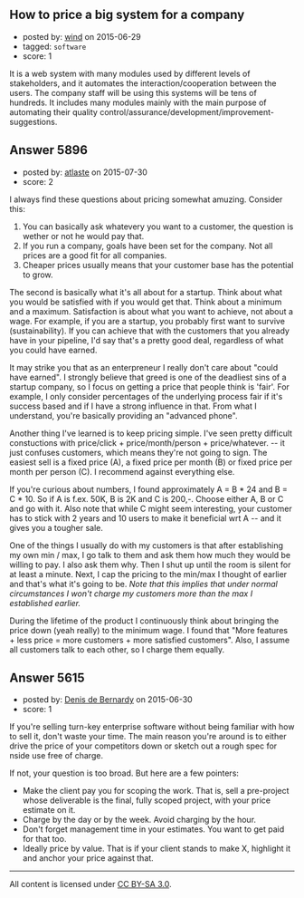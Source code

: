 ## How to price a big system for a company

- posted by: [wind](https://stackexchange.com/users/6547686/wind) on 2015-06-29
- tagged: `software`
- score: 1

It is a web system with many modules used by different levels of stakeholders, and it automates the interaction/cooperation between the users. The company staff will be using this systems will be tens of hundreds. It includes many modules mainly with the main purpose of automating their quality control/assurance/development/improvement-suggestions.


## Answer 5896

- posted by: [atlaste](https://stackexchange.com/users/1021317/atlaste) on 2015-07-30
- score: 2

I always find these questions about pricing somewhat amuzing. Consider this: 

1. You can basically ask whatevery you want to a customer, the question is wether or not he would pay that.
2. If you run a company, goals have been set for the company. Not all prices are a good fit for all companies.
3. Cheaper prices usually means that your customer base has the potential to grow.

The second is basically what it's all about for a startup. Think about what you would be satisfied with if you would get that. Think about a minimum and a maximum. Satisfaction is about what you want to achieve, not about a wage. For example, if you are a startup, you probably first want to survive (sustainability). If you can achieve that with the customers that you already have in your pipeline, I'd say that's a pretty good deal, regardless of what you could have earned.

It may strike you that as an enterpreneur I really don't care about "could have earned". I strongly believe that greed is one of the deadliest sins of a startup company, so I focus on getting a price that people think is 'fair'. For example, I only consider percentages of the underlying process fair if it's success based and if I have a strong influence in that. From what I understand, you're basically providing an "advanced phone".

Another thing I've learned is to keep pricing simple. I've seen pretty difficult constuctions with price/click + price/month/person + price/whatever. -- it just confuses customers, which means they're not going to sign. The easiest sell is a fixed price (A), a fixed price per month (B) or fixed price per month per person (C). I recommend against everything else.

If you're curious about numbers, I found approximately A = B * 24 and B = C * 10. So if A is f.ex. 50K, B is 2K and C is 200,-. Choose either A, B or C and go with it. Also note that while C might seem interesting, your customer has to stick with 2 years and 10 users to make it beneficial wrt A -- and it gives you a tougher sale.

One of the things I usually do with my customers is that after establishing my own min / max, I go talk to them and ask them how much they would be willing to pay. I also ask them why. Then I shut up until the room is silent for at least a minute. Next, I cap the pricing to the min/max I thought of earlier and that's what it's going to be. *Note that this implies that under normal circumstances I won't charge my customers more than the max I established earlier.*

During the lifetime of the product I continuously think about bringing the price down (yeah really) to the minimum wage. I found that "More features + less price = more customers + more satisfied customers". Also, I assume all customers talk to each other, so I charge them equally.


## Answer 5615

- posted by: [Denis de Bernardy](https://stackexchange.com/users/182468/denis-de-bernardy) on 2015-06-30
- score: 1

If you're selling turn-key enterprise software without being familiar with how to sell it, don't waste your time. The main reason you're around is to either drive the price of your competitors down or sketch out a rough spec for nside use free of charge.

If not, your question is too broad. But here are a few pointers:

- Make the client pay you for scoping the work. That is, sell a pre-project whose deliverable is the final, fully scoped project, with your price estimate on it.
- Charge by the day or by the week. Avoid charging by the hour.
- Don't forget management time in your estimates. You want to get paid for that too.
- Ideally price by value. That is if your client stands to make X, highlight it and anchor your price against that.



---

All content is licensed under [CC BY-SA 3.0](https://creativecommons.org/licenses/by-sa/3.0/).
